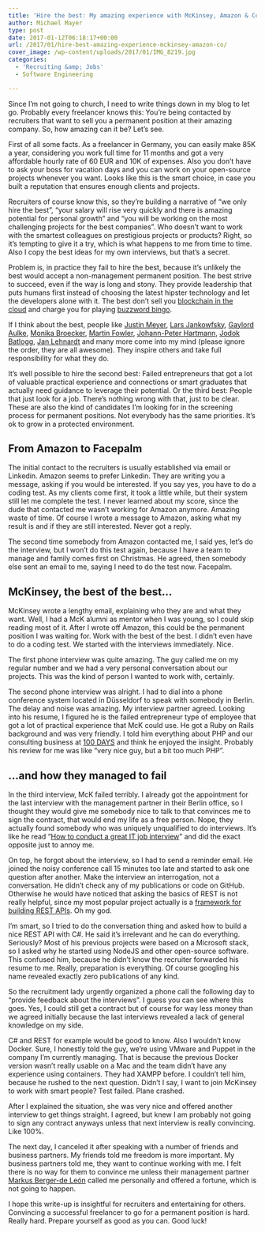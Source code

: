 ```yaml
---
title: 'Hire the best: My amazing experience with McKinsey, Amazon & Co'
author: Michael Mayer
type: post
date: 2017-01-12T06:18:17+00:00
url: /2017/01/hire-best-amazing-experience-mckinsey-amazon-co/
cover_image: /wp-content/uploads/2017/01/IMG_8219.jpg
categories:
  - 'Recruiting &amp; Jobs'
  - Software Engineering

---
```

Since I&#8217;m not going to church, I need to write things down in my blog to let go. Probably every freelancer knows this: You&#8217;re being contacted by recruiters that want to sell you a permanent position at their amazing company. So, how amazing can it be? Let&#8217;s see.

First of all some facts. As a freelancer in Germany, you can easily make 85K a year, considering you work full time for 11 months and got a very affordable hourly rate of 60 EUR and 10K of expenses. Also you don&#8217;t have to ask your boss for vacation days and you can work on your open-source projects whenever you want. Looks like this is the smart choice, in case you built a reputation that ensures enough clients and projects.

Recruiters of course know this, so they&#8217;re building a narrative of &#8220;we only hire the best&#8221;, &#8220;your salary will rise very quickly and there is amazing potential for personal growth&#8221; and &#8220;you will be working on the most challenging projects for the best companies&#8221;. Who doesn&#8217;t want to work with the smartest colleagues on prestigious projects or products? Right, so it&#8217;s tempting to give it a try, which is what happens to me from time to time. Also I copy the best ideas for my own interviews, but that&#8217;s a secret.

Problem is, in practice they fail to hire the best, because it&#8217;s unlikely the best would accept a non-management permanent position. The best strive to succeed, even if the way is long and stony. They provide leadership that puts humans first instead of choosing the latest hipster technology and let the developers alone with it. The best don&#8217;t sell you [blockchain in the cloud][1] and charge you for playing [buzzword bingo][2].

If I think about the best, people like [Justin Meyer][3], [Lars Jankowfsky][4], [Gaylord Aulke][5], [Monika Broecker][6], [Martin Fowler][7], [Johann-Peter Hartmann][8], [Jodok Batlogg][9], [Jan Lehnardt][10] and many more come into my mind (please ignore the order, they are all awesome). They inspire others and take full responsibility for what they do.

It&#8217;s well possible to hire the second best: Failed entrepreneurs that got a lot of valuable practical experience and connections or smart graduates that actually need guidance to leverage their potential. Or the third best: People that just look for a job. There&#8217;s nothing wrong with that, just to be clear. These are also the kind of candidates I&#8217;m looking for in the screening process for permanent positions. Not everybody has the same priorities. It&#8217;s ok to grow in a protected environment.

## From Amazon to Facepalm

The initial contact to the recruiters is usually established via email or Linkedin. Amazon seems to prefer Linkedin. They are writing you a message, asking if you would be interested. If you say yes, you have to do a coding test. As my clients come first, it took a little while, but their system still let me complete the test. I never learned about my score, since the dude that contacted me wasn&#8217;t working for Amazon anymore. Amazing waste of time. Of course I wrote a message to Amazon, asking what my result is and if they are still interested. Never got a reply.

The second time somebody from Amazon contacted me, I said yes, let&#8217;s do the interview, but I won&#8217;t do this test again, because I have a team to manage and family comes first on Christmas. He agreed, then somebody else sent an email to me, saying I need to do the test now. Facepalm.

## McKinsey, the best of the best&#8230;

McKinsey wrote a lengthy email, explaining who they are and what they want. Well, I had a McK alumni as mentor when I was young, so I could skip reading most of it. After I wrote off Amazon, this could be the permanent position I was waiting for. Work with the best of the best. I didn&#8217;t even have to do a coding test. We started with the interviews immediately. Nice.

The first phone interview was quite amazing. The guy called me on my regular number and we had a very personal conversation about our projects. This was the kind of person I wanted to work with, certainly.

The second phone interview was alright. I had to dial into a phone conference system located in Düsseldorf to speak with somebody in Berlin. The delay and noise was amazing. My interview partner agreed. Looking into his resume, I figured he is the failed entrepreneur type of employee that got a lot of practical experience that McK could use. He got a Ruby on Rails background and was very friendly. I told him everything about PHP and our consulting business at [100 DAYS][5] and think he enjoyed the insight. Probably his review for me was like &#8220;very nice guy, but a bit too much PHP&#8221;.

## &#8230;and how they managed to fail

In the third interview, McK failed terribly. I already got the appointment for the last interview with the management partner in their Berlin office, so I thought they would give me somebody nice to talk to that convinces me to sign the contract, that would end my life as a free person. Nope, they actually found somebody who was uniquely unqualified to do interviews. It&#8217;s like he read &#8220;[How to conduct a great IT job interview][11]&#8221; and did the exact opposite just to annoy me.

On top, he forgot about the interview, so I had to send a reminder email. He joined the noisy conference call 15 minutes too late and started to ask one question after another. Make the interview an interrogation, not a conversation. He didn&#8217;t check any of my publications or code on GitHub. Otherwise he would have noticed that asking the basics of REST is not really helpful, since my most popular project actually is a [framework for building REST APIs][12]. Oh my god.

I&#8217;m smart, so I tried to do the conversation thing and asked how to build a nice REST API with C#. He said it&#8217;s irrelevant and he can do everything. Seriously? Most of his previous projects were based on a Microsoft stack, so I asked why he started using NodeJS and other open-source software. This confused him, because he didn&#8217;t know the recruiter forwarded his resume to me. Really, preparation is everything. Of course googling his name revealed exactly zero publications of any kind.

So the recruitment lady urgently organized a phone call the following day to &#8220;provide feedback about the interviews&#8221;. I guess you can see where this goes. Yes, I could still get a contract but of course for way less money than we agreed initially because the last interviews revealed a lack of general knowledge on my side.

C# and REST for example would be good to know. Also I wouldn’t know Docker. Sure, I honestly told the guy, we&#8217;re using VMware and Puppet in the company I&#8217;m currently managing. That is because the previous Docker version wasn’t really usable on a Mac and the team didn’t have any experience using containers. They had XAMPP before. I couldn’t tell him, because he rushed to the next question. Didn’t I say, I want to join McKinsey to work with smart people? Test failed. Plane crashed.

After I explained the situation, she was very nice and offered another interview to get things straight. I agreed, but knew I am probably not going to sign any contract anyways unless that next interview is really convincing. Like 100%.

The next day, I canceled it after speaking with a number of friends and business partners. My friends told me freedom is more important. My business partners told me, they want to continue working with me. I felt there is no way for them to convince me unless their management partner [Markus Berger-de León][13] called me personally and offered a fortune, which is not going to happen.

I hope this write-up is insightful for recruiters and entertaining for others. Convincing a successful freelancer to go for a permanent position is hard. Really hard. Prepare yourself as good as you can. Good luck!

 [1]: https://azure.microsoft.com/de-de/solutions/blockchain/
 [2]: https://en.wikipedia.org/wiki/Buzzword_bingo
 [3]: https://www.bitovi.com/about
 [4]: http://www.nfq.com/meet-the-team/
 [5]: http://100days.de/
 [6]: http://centerforpersonalgrowth.typepad.com/blog/about-monika-broecker.html
 [7]: https://www.thoughtworks.com/de/profiles/martin-fowler
 [8]: https://mayflower.de/
 [9]: https://crate.io/
 [10]: http://jan.prima.de/
 [11]: /2015/10/how-to-conduct-a-great-it-job-interview/
 [12]: https://symlex.org/
 [13]: https://www.linkedin.com/in/bergerdeleon
